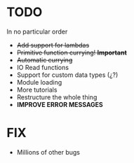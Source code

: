 # TODO

In no particular order

- ~~Add support for lambdas~~
- ~~Primitive function currying! **Important**~~
- ~~Automatic currying~~
- IO Read functions
- Support for custom data types (¿?)
- Module loading
- More tutorials
- Restructure the whole thing
- **IMPROVE ERROR MESSAGES**

# FIX

- Millions of other bugs
